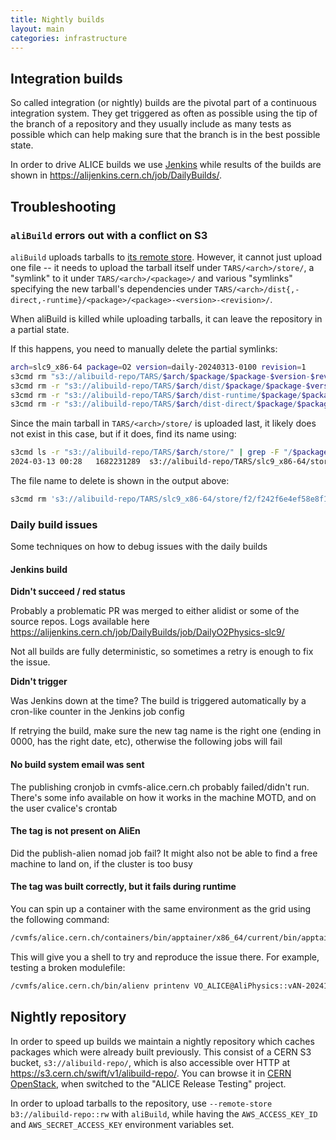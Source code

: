```yaml
---
title: Nightly builds
layout: main
categories: infrastructure
---
```


## Integration builds

So called integration (or nightly) builds are the pivotal part of a continuous
integration system. They get triggered as often as possible using the tip of
the branch of a repository and they usually include as many tests as possible which
can help making sure that the branch is in the best possible state.

In order to drive ALICE builds we use [Jenkins](https://jenkins-ci.org) while
results of the builds are shown in <https://alijenkins.cern.ch/job/DailyBuilds/>.

## Troubleshooting

### `aliBuild` errors out with a conflict on S3

`aliBuild` uploads tarballs to [its remote store](#nightly-repository).
However, it cannot just upload one file -- it needs to upload the tarball itself under `TARS/<arch>/store/`, a "symlink" to it under `TARS/<arch>/<package>/` and various "symlinks" specifying the new tarball's dependencies under `TARS/<arch>/dist{,-direct,-runtime}/<package>/<package>-<version>-<revision>/`.

When aliBuild is killed while uploading tarballs, it can leave the repository in a partial state.

If this happens, you need to manually delete the partial symlinks:

```bash
arch=slc9_x86-64 package=O2 version=daily-20240313-0100 revision=1
s3cmd rm "s3://alibuild-repo/TARS/$arch/$package/$package-$version-$revision.$arch.tar.gz"
s3cmd rm -r "s3://alibuild-repo/TARS/$arch/dist/$package/$package-$version-$revision/"
s3cmd rm -r "s3://alibuild-repo/TARS/$arch/dist-runtime/$package/$package-$version-$revision/"
s3cmd rm -r "s3://alibuild-repo/TARS/$arch/dist-direct/$package/$package-$version-$revision/"
```

Since the main tarball in `TARS/<arch>/store/` is uploaded last, it likely does not exist in this case, but if it does, find its name using:

```bash
s3cmd ls -r "s3://alibuild-repo/TARS/$arch/store/" | grep -F "/$package-$version-$revision.$arch.tar.gz"
2024-03-13 00:28   1682231289  s3://alibuild-repo/TARS/slc9_x86-64/store/f2/f242f6e4ef58e8f15f3b410729bee6fdb562d790/O2-daily-20240313-0100-1.slc9_x86-64.tar.gz
```

The file name to delete is shown in the output above:

```bash
s3cmd rm 's3://alibuild-repo/TARS/slc9_x86-64/store/f2/f242f6e4ef58e8f15f3b410729bee6fdb562d790/O2-daily-20240313-0100-1.slc9_x86-64.tar.gz'
```

### Daily build issues

Some techniques on how to debug issues with the daily builds

#### Jenkins build

**Didn't succeed / red status**

Probably a problematic PR was merged to either alidist or some of the source repos. Logs available here https://alijenkins.cern.ch/job/DailyBuilds/job/DailyO2Physics-slc9/

Not all builds are fully deterministic, so sometimes a retry is enough to fix the issue.

**Didn't trigger**

Was Jenkins down at the time? The build is triggered automatically by a cron-like counter in the Jenkins job config

If retrying the build, make sure the new tag name is the right one (ending in 0000, has the right date, etc), otherwise the following jobs will fail

#### No build system email was sent

The publishing cronjob in cvmfs-alice.cern.ch probably failed/didn't run. There's some info available on how it works in the machine MOTD, and on the user cvalice's crontab

#### The tag is not present on AliEn

Did the publish-alien nomad job fail? It might also not be able to find a free machine to land on, if the cluster is too busy


#### The tag was built correctly, but it fails during runtime

You can spin up a container with the same environment as the grid using the following command:

```bash
/cvmfs/alice.cern.ch/containers/bin/apptainer/x86_64/current/bin/apptainer exec -B /cvmfs:/cvmfs -C /cvmfs/alice.cern.ch/containers/fs/apptainer/compat_el7-x86_64/ /bin/bash
```

This will give you a shell to try and reproduce the issue there. For example, testing a broken modulefile:

```bash
/cvmfs/alice.cern.ch/bin/alienv printenv VO_ALICE@AliPhysics::vAN-20241003_O2-1 VO_ALICE@APISCONFIG::V1.1x
```

## Nightly repository

In order to speed up builds we maintain a nightly repository which caches packages which were already built previously.
This consist of a CERN S3 bucket, `s3://alibuild-repo/`, which is also accessible over HTTP at <https://s3.cern.ch/swift/v1/alibuild-repo/>.
You can browse it in [CERN OpenStack](https://openstack.cern.ch/project/containers/container/alibuild-repo), when switched to the "ALICE Release Testing" project.

In order to upload tarballs to the repository, use `--remote-store b3://alibuild-repo::rw` with `aliBuild`, while having the `AWS_ACCESS_KEY_ID` and `AWS_SECRET_ACCESS_KEY` environment variables set.
